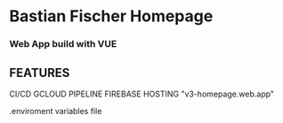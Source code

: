 # Bastian Fischer Homepage
### Web App build with VUE 

## FEATURES

CI/CD GCLOUD PIPELINE
FIREBASE HOSTING "v3-homepage.web.app"

.enviroment variables file
